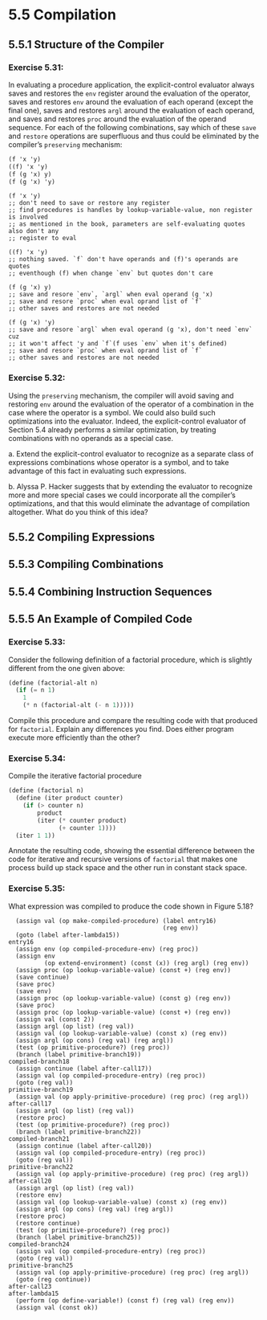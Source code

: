 # 5.5 Compilation

## 5.5.1 Structure of the Compiler

### Exercise 5.31:

In evaluating a procedure application, the explicit-control evaluator always saves and restores the `env` register around the evaluation of the operator, saves and restores `env` around the evaluation of each operand (except the final one), saves and restores `argl` around the evaluation of each operand, and saves and restores `proc` around the evaluation of the operand sequence. For each of the following combinations, say which of these `save` and `restore` operations are superfluous and thus could be eliminated by the compiler’s `preserving` mechanism:

```scheme
(f 'x 'y)
((f) 'x 'y)
(f (g 'x) y)
(f (g 'x) 'y)
```

```
(f 'x 'y)
;; don't need to save or restore any register
;; find procedures is handles by lookup-variable-value, non register is involved
;; as mentioned in the book, parameters are self-evaluating quotes also don't any
;; register to eval

((f) 'x 'y)
;; nothing saved. `f` don't have operands and (f)'s operands are quotes
;; eventhough (f) when change `env` but quotes don't care

(f (g 'x) y)
;; save and resore `env`, `argl` when eval operand (g 'x)
;; save and resore `proc` when eval oprand list of `f`
;; other saves and restores are not needed

(f (g 'x) 'y)
;; save and resore `argl` when eval operand (g 'x), don't need `env` cuz
;; it won't affect 'y and `f`(f uses `env` when it's defined)
;; save and resore `proc` when eval oprand list of `f`
;; other saves and restores are not needed
```

### Exercise 5.32:

Using the `preserving` mechanism, the compiler will avoid saving and restoring `env` around the evaluation of the operator of a combination in the case where the operator is a symbol. We could also build such optimizations into the evaluator. Indeed, the explicit-control evaluator of Section 5.4 already performs a similar optimization, by treating combinations with no operands as a special case.

a. Extend the explicit-control evaluator to recognize as a separate class of expressions combinations whose operator is a symbol, and to take advantage of this fact in evaluating such expressions.

b. Alyssa P. Hacker suggests that by extending the evaluator to recognize more and more special cases we could incorporate all the compiler’s optimizations, and that this would eliminate the advantage of compilation altogether. What do you think of this idea?

## 5.5.2 Compiling Expressions

## 5.5.3 Compiling Combinations

## 5.5.4 Combining Instruction Sequences

## 5.5.5 An Example of Compiled Code

### Exercise 5.33:

Consider the following definition of a factorial procedure, which is slightly different from the one given above:

```scheme
(define (factorial-alt n)
  (if (= n 1)
    1
    (* n (factorial-alt (- n 1)))))
```

Compile this procedure and compare the resulting code with that produced for `factorial`. Explain any differences you find. Does either program execute more efficiently than the other?

### Exercise 5.34:

Compile the iterative factorial procedure

```scheme
(define (factorial n)
  (define (iter product counter)
    (if (> counter n)
        product
        (iter (* counter product)
              (+ counter 1))))
  (iter 1 1))
```

Annotate the resulting code, showing the essential difference between the code for iterative and recursive versions of `factorial` that makes one process build up stack space and the other run in constant stack space.

### Exercise 5.35:

What expression was compiled to produce the code shown in Figure 5.18?

```
  (assign val (op make-compiled-procedure) (label entry16)
                                           (reg env))
  (goto (label after-lambda15))
entry16
  (assign env (op compiled-procedure-env) (reg proc))
  (assign env
          (op extend-environment) (const (x)) (reg argl) (reg env))
  (assign proc (op lookup-variable-value) (const +) (reg env))
  (save continue)
  (save proc)
  (save env)
  (assign proc (op lookup-variable-value) (const g) (reg env))
  (save proc)
  (assign proc (op lookup-variable-value) (const +) (reg env))
  (assign val (const 2))
  (assign argl (op list) (reg val))
  (assign val (op lookup-variable-value) (const x) (reg env))
  (assign argl (op cons) (reg val) (reg argl))
  (test (op primitive-procedure?) (reg proc))
  (branch (label primitive-branch19))
compiled-branch18
  (assign continue (label after-call17))
  (assign val (op compiled-procedure-entry) (reg proc))
  (goto (reg val))
primitive-branch19
  (assign val (op apply-primitive-procedure) (reg proc) (reg argl))
after-call17
  (assign argl (op list) (reg val))
  (restore proc)
  (test (op primitive-procedure?) (reg proc))
  (branch (label primitive-branch22))
compiled-branch21
  (assign continue (label after-call20))
  (assign val (op compiled-procedure-entry) (reg proc))
  (goto (reg val))
primitive-branch22
  (assign val (op apply-primitive-procedure) (reg proc) (reg argl))
after-call20
  (assign argl (op list) (reg val))
  (restore env)
  (assign val (op lookup-variable-value) (const x) (reg env))
  (assign argl (op cons) (reg val) (reg argl))
  (restore proc)
  (restore continue)
  (test (op primitive-procedure?) (reg proc))
  (branch (label primitive-branch25))
compiled-branch24
  (assign val (op compiled-procedure-entry) (reg proc))
  (goto (reg val))
primitive-branch25
  (assign val (op apply-primitive-procedure) (reg proc) (reg argl))
  (goto (reg continue))
after-call23
after-lambda15
  (perform (op define-variable!) (const f) (reg val) (reg env))
  (assign val (const ok))
```
